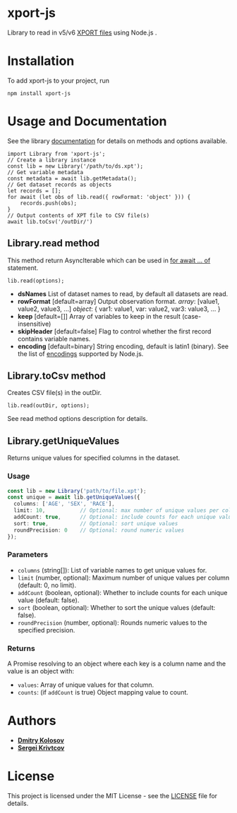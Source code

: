 xport-js
===========
Library to read in v5/v6 [XPORT files](http://support.sas.com/techsup/technote/ts140.pdf) using Node.js .
# Installation
To add xport-js to your project, run
```
npm install xport-js
```
# Usage and Documentation
See the library [documentation](https://defineeditor.github.io/xport-js/index.html) for details on methods and options available.

```
import Library from 'xport-js';
// Create a library instance
const lib = new Library('/path/to/ds.xpt');
// Get variable metadata
const metadata = await lib.getMetadata();
// Get dataset records as objects
let records = [];
for await (let obs of lib.read({ rowFormat: 'object' })) {
    records.push(obs);
}
// Output contents of XPT file to CSV file(s)
await lib.toCsv('/outDir/')
```
##  Library.read method
This method return AsyncIterable which can be used in [for await ... of](https://developer.mozilla.org/en-US/docs/Web/JavaScript/Reference/Statements/for-await...of) statement.
```
lib.read(options);
```
* **dsNames** List of dataset names to read, by default all datasets are read.
* **rowFormat** [default=array] Output observation format.
*array*: [value1, value2, value3, ...]
*object*: { var1: value1, var: value2, var3: value3, ... }
* **keep** [default=[]] Array of variables to keep in the result (case-insensitive)
* **skipHeader** [default=false] Flag to control whether the first record contains variable names.
* **encoding** [default=binary] String encoding, default is latin1 (binary). See the list of [encodings](https://nodejs.org/api/buffer.html#buffer_buffers_and_character_encodings) supported by Node.js.
##  Library.toCsv method
Creates CSV file(s) in the outDir.
```
lib.read(outDir, options);
```
See read method options description for details.

## Library.getUniqueValues

Returns unique values for specified columns in the dataset.

### Usage

```typescript
const lib = new Library('path/to/file.xpt');
const unique = await lib.getUniqueValues({
  columns: ['AGE', 'SEX', 'RACE'],
  limit: 10,           // Optional: max number of unique values per column (0 = no limit)
  addCount: true,      // Optional: include counts for each unique value
  sort: true,          // Optional: sort unique values
  roundPrecision: 0    // Optional: round numeric values
});
```

### Parameters

- `columns` (string[]): List of variable names to get unique values for.
- `limit` (number, optional): Maximum number of unique values per column (default: 0, no limit).
- `addCount` (boolean, optional): Whether to include counts for each unique value (default: false).
- `sort` (boolean, optional): Whether to sort the unique values (default: false).
- `roundPrecision` (number, optional): Rounds numeric values to the specified precision.

### Returns

A Promise resolving to an object where each key is a column name and the value is an object with:
- `values`: Array of unique values for that column.
- `counts`: (if `addCount` is true) Object mapping value to count.

# Authors

* [**Dmitry Kolosov**](https://www.linkedin.com/in/dmitry-kolosov-91751413/)
* [**Sergei Krivtcov**](https://www.linkedin.com/in/sergey-krivtsov-677419b4/)

# License

This project is licensed under the MIT License - see the [LICENSE](LICENSE) file for details.

